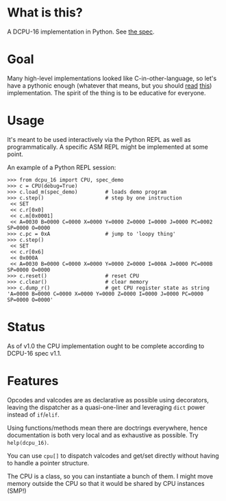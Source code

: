 # What is this?

A DCPU-16 implementation in Python. See [the spec][0].

# Goal

Many high-level implementations looked like C-in-other-language, so let's have a pythonic enough (whatever that means, but you should [read][1] [this][2]) implementation. The spirit of the thing is to be educative for everyone.

# Usage

It's meant to be used interactively via the Python REPL as well as programmatically. A specific ASM REPL might be implemented at some point.

An example of a Python REPL session:

    >>> from dcpu_16 import CPU, spec_demo
    >>> c = CPU(debug=True)
    >>> c.load_m(spec_demo)         # loads demo program
    >>> c.step()                    # step by one instruction
     << SET
     << c.r[0x0]
     << c.m[0x0001]
     << A=0030 B=0000 C=0000 X=0000 Y=0000 Z=0000 I=0000 J=0000 PC=0002 SP=0000 O=0000
    >>> c.pc = 0xA                  # jump to 'loopy thing'
    >>> c.step()
     << SET
     << c.r[0x6]
     << 0x000A
     << A=0030 B=0000 C=0000 X=0000 Y=0000 Z=0000 I=000A J=0000 PC=000B SP=0000 O=0000
    >>> c.reset()                   # reset CPU
    >>> c.clear()                   # clear memory
    >>> c.dump_r()                  # get CPU register state as string
    'A=0000 B=0000 C=0000 X=0000 Y=0000 Z=0000 I=0000 J=0000 PC=0000 SP=0000 O=0000'

# Status

As of v1.0 the CPU implementation ought to be complete according to DCPU-16 spec v1.1.

# Features

Opcodes and valcodes are as declarative as possible using decorators, leaving the dispatcher as a quasi-one-liner and leveraging `dict` power instead of `if`/`elif`.

Using functions/methods mean there are doctrings everywhere, hence documentation is both very local and as exhaustive as possible. Try `help(dcpu_16)`.

You can use `cpu[]` to dispatch valcodes and get/set directly without having to handle a pointer structure.


The CPU is a class, so you can instantiate a bunch of them. I might move memory outside the CPU so that it would be shared by CPU instances (SMP!)

[0]: http://0x10c.com/doc/dcpu-16.txt
[1]: http://www.dabeaz.com/generators/
[2]: http://www.dabeaz.com/coroutines/
